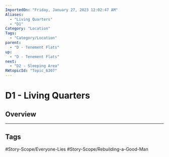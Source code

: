 ```yaml
---
ImportedOn: "Friday, January 27, 2023 12:02:47 AM"
Aliases:
  - "Living Quarters"
  - "D1"
Category: "Location"
Tags:
  - "Category/Location"
parent:
  - "D - Tenement Flats"
up:
  - "D - Tenement Flats"
next:
  - "D2 - Sleeping Area"
RWtopicId: "Topic_6307"
---
```

# D1 - Living Quarters
## Overview

---
## Tags
#Story-Scope/Everyone-Lies #Story-Scope/Rebuilding-a-Good-Man


